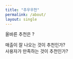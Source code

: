 ```yaml
---
title: "추우우천"
permalink: /about/
layout: single
---
```


올바른 추천은 ?

매출이 잘 나오는 것이 추천인가? <br/>
사용자가 만족하는 것이 추천인가?




